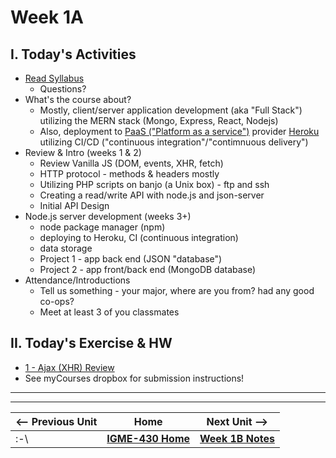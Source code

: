 # Week 1A

## I. Today's Activities
  
- [Read Syllabus](../syllabus.md)
  - Questions?
- What's the course about?
  - Mostly, client/server application development (aka "Full Stack") utilizing the MERN stack (Mongo, Express, React, Nodejs)
  - Also, deployment to [PaaS ("Platform as a service")](https://azure.microsoft.com/en-us/resources/cloud-computing-dictionary/what-is-paas) provider [Heroku](https://www.heroku.com/platform) utilizing CI/CD ("continuous integration"/"contimnuous delivery")
- Review & Intro (weeks 1 & 2)
  - Review Vanilla JS (DOM, events, XHR, fetch)
  - HTTP protocol - methods & headers mostly
  - Utilizing PHP scripts on banjo (a Unix box) - ftp and ssh
  - Creating a read/write API with node.js and json-server
  - Initial API Design 
- Node.js server development (weeks 3+)
  - node package manager (npm)
  - deploying to Heroku, CI (continuous integration)
  - data storage 
  - Project 1 - app back end (JSON "database")
  - Project 2 - app front/back end (MongoDB database)
- Attendance/Introductions
  - Tell us something - your major, where are you from? had any good co-ops?
  - Meet at least 3 of you classmates
 
  
## II. Today's Exercise & HW

- [1 - Ajax (XHR) Review](../exercises/1-ajax-review.md)
- See myCourses dropbox for submission instructions!

---
---

| <-- Previous Unit | Home | Next Unit -->
| --- | --- | --- 
|   :-\  |  [**IGME-430 Home**](../) | [**Week 1B Notes**](./01B.md)
